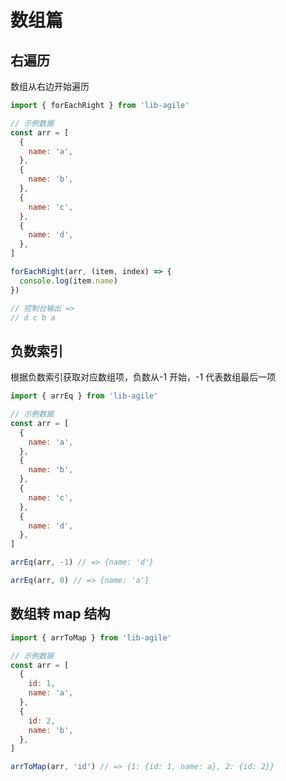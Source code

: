 # 数组篇

## 右遍历

数组从右边开始遍历

```javascript
import { forEachRight } from 'lib-agile'

// 示例数据
const arr = [
  {
    name: 'a',
  },
  {
    name: 'b',
  },
  {
    name: 'c',
  },
  {
    name: 'd',
  },
]

forEachRight(arr, (item, index) => {
  console.log(item.name)
})

// 控制台输出 =>
// d c b a
```

## 负数索引

根据负数索引获取对应数组项，负数从-1 开始，-1 代表数组最后一项

```javascript
import { arrEq } from 'lib-agile'

// 示例数据
const arr = [
  {
    name: 'a',
  },
  {
    name: 'b',
  },
  {
    name: 'c',
  },
  {
    name: 'd',
  },
]

arrEq(arr, -1) // => {name: 'd'}

arrEq(arr, 0) // => {name: 'a'}
```

## 数组转 map 结构

```javascript
import { arrToMap } from 'lib-agile'

// 示例数据
const arr = [
  {
    id: 1,
    name: 'a',
  },
  {
    id: 2,
    name: 'b',
  },
]

arrToMap(arr, 'id') // => {1: {id: 1, name: a}, 2: {id: 2}}
```
